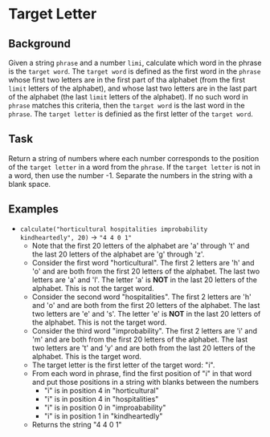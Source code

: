 # Target Letter

## Background

Given a string `phrase` and a number `limi`, calculate which word in the phrase is the `target word`. The `target word` is defined as the first word in the `phrase` whose first two letters are in the first part of tha alphabet (from the first `limit` letters of the alphabet), and whose last two letters are in the last part of the alphabet (the last `limit` letters of the alphabet). If no such word in `phrase` matches this criteria, then the `target word` is the last word in the `phrase`. The `target letter` is definied as the first letter of the `target word`.

## Task

Return a string of numbers where each number corresponds to the position of the `target letter` in a word from the `phrase`. If the `target letter` is not in a word, then use the number -1. Separate the numbers in the string with a blank space.

## Examples

- `calculate("horticultural hospitalities improbability kindheartedly", 20)` -> `"4 4 0 1"`
  -  Note that the first 20 letters of the alphabet are 'a' through 't' and the last 20 letters of the alphabet are 'g' through 'z'.
  - Consider the first word "horticultural". The first 2 letters are 'h' and 'o' and are both from the first 20 letters of the alphabet. The last two letters are 'a' and 'l'. The letter 'a' is **NOT** in the last 20 letters of the alphabet. This is not the target word.
  - Consider the second word "hospitalities". The first 2 letters are 'h' and 'o' and are both from the first 20 letters of the alphabet. The last two letters are 'e' and 's'. The letter 'e' is **NOT** in the last 20 letters of the alphabet. This is not the target word.
  - Consider the third word "improbability". The first 2 letters are 'i' and 'm' and are both from the first 20 letters of the alphabet. The last two letters are 't' and 'y' and are both from the last 20 letters of the alphabet. This is the target word.
  - The target letter is the first letter of the target word: "i".
  - From each word in phrase, find the first position of "i" in that word and put those positions in a string with blanks between the numbers
    - "i" is in position 4 in "horticultural"
    - "i" is in position 4 in "hospitalities"
    - "i" is in position 0 in "improabability"
    - "i" is in position 1 in "kindheartedly"
  - Returns the string "4 4 0 1"
